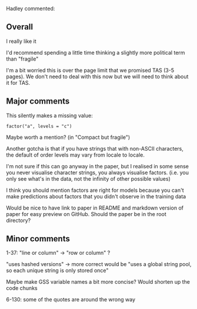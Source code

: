 Hadley commented:

## Overall 

I really like it

I'd recommend spending a little time thinking a slightly more political term than "fragile"

I'm a bit worried this is over the page limit that we promised TAS (3-5 pages). We don't need to deal with this now but we will need to think about it for TAS.


## Major comments

This silently makes a missing value:
```
factor("a", levels = "c")
```
Maybe worth a mention? (in "Compact but fragile")
     
Another gotcha is that if you have strings that with non-ASCII characters, the default of order levels may vary from locale to locale.

I'm not sure if this can go anyway in the paper, but I realised in some sense you never visualise character strings, you always visualise factors. (i.e. you only see what's in the data, not the infinity of other possible values)

I think you should mention factors are right for models because you can't make predictions about factors that you didn't observe in the training data

Would be nice to have link to paper in README and markdown version of paper for easy preview on GitHub. Should the paper be in the root directory?

## Minor comments


 1-37: "line or column" -> "row or column" ?

 "uses hashed versions" -> more correct would be "uses a global string pool, so each unique string is only stored once"

 Maybe make GSS variable names a bit more concise? Would shorten up the code chunks

 6-130: some of the quotes are around the wrong way


